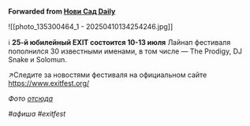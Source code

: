 **Forwarded from [Нови Сад Daily](https://t.me/novisadaily/11733)**

![[photo_135300464_1 - 20250410134254246.jpg]]

ℹ️ **25-й юбилейный EXIT состоится 10-13 июля**
Лайнап фестиваля пополнился 30 известными именами, в том числе — The Prodigy, DJ Snake и Solomun.

↗️Следите за новостями фестиваля на официальном сайте https://www.exitfest.org/

*Фото* [*отсюда*](https://www.danas.rs/kultura/scena/exit-prodigy-dj-snake-solomun/)

*#афиша* *#exitfest*